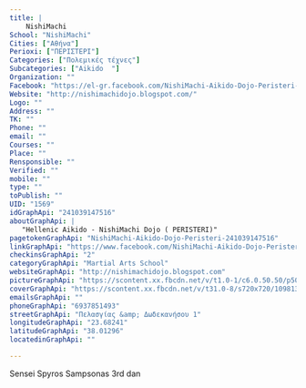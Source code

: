 ```yaml
---
title: |
    NishiMachi
School: "NishiMachi"
Cities: ["Αθήνα"]
Perioxi: ["ΠΕΡΙΣΤΕΡΙ"]
Categories: ["Πολεμικές τέχνες"]
Subcategories: ["Aikido  "]
Organization: ""
Facebook: "https://el-gr.facebook.com/NishiMachi-Aikido-Dojo-Peristeri-241039147516/"
Website: "http://nishimachidojo.blogspot.com/"
Logo: ""
Address: ""
TK: ""
Phone: ""
email: ""
Courses: ""
Place: ""
Rensponsible: ""
Verified: ""
mobile: ""
type: ""
toPublish: ""
UID: "1569"
idGraphApi: "241039147516"
aboutGraphApi: | 
   "Hellenic Aikido - NishiMachi Dojo ( PERISTERI)"
pagetokenGraphApi: "NishiMachi-Aikido-Dojo-Peristeri-241039147516"
linkGraphApi: "https://www.facebook.com/NishiMachi-Aikido-Dojo-Peristeri-241039147516/"
checkinsGraphApi: "2"
categoryGraphApi: "Martial Arts School"
websiteGraphApi: "http://nishimachidojo.blogspot.com"
pictureGraphApi: "https://scontent.xx.fbcdn.net/v/t1.0-1/c6.0.50.50/p50x50/12804705_10153552789827517_5550661659006628260_n.jpg?oh=f4c6d4e6a82ca7e7d6b51b5edbe07d34&amp;oe=5B4D029E"
coverGraphApi: "https://scontent.xx.fbcdn.net/v/t31.0-8/s720x720/10981315_10152855061002517_6518973822123211953_o.jpg?oh=b7dbf408f19f2ee05c30578ae8147b55&amp;oe=5B49BDA0"
emailsGraphApi: ""
phoneGraphApi: "6937851493"
streetGraphApi: "Πελασγίας &amp; Δωδεκανήσου 1"
longitudeGraphApi: "23.68241"
latitudeGraphApi: "38.01296"
locatedinGraphApi: ""

---
```


Sensei Spyros Sampsonas 3rd dan

